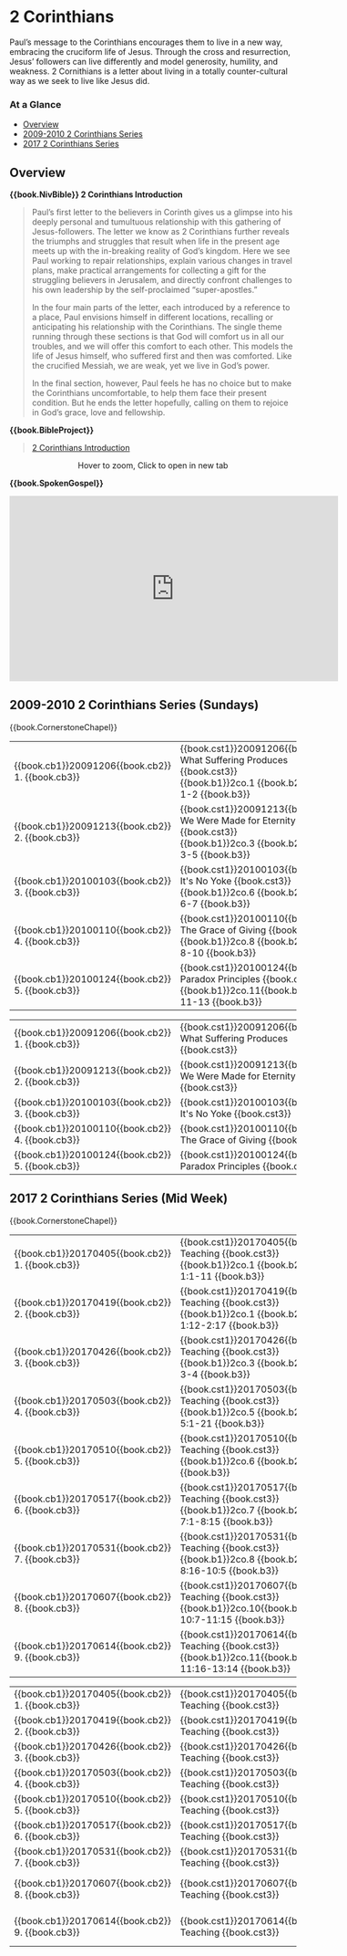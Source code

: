<script src="fw.js"></script>

# 2 Corinthians

Paul’s message to the Corinthians encourages them to live in a new
way, embracing the cruciform life of Jesus. Through the cross and
resurrection, Jesus’ followers can live differently and model
generosity, humility, and weakness. 2 Cornithians is a letter about
living in a totally counter-cultural way as we seek to live like Jesus
did.


### At a Glance

- [Overview](#overview)
- [2009-2010 2 Corinthians Series](#2009-2010-2-corinthians-series-sundays)
- [2017 2 Corinthians Series](#2017-2-corinthians-series-mid-week)


## Overview

**{{book.NivBible}} 2 Corinthians Introduction**

> Paul’s first letter to the believers in Corinth gives us a glimpse
> into his deeply personal and tumultuous relationship with this
> gathering of Jesus-followers. The letter we know as 2 Corinthians
> further reveals the triumphs and struggles that result when life in
> the present age meets up with the in-breaking reality of God’s
> kingdom. Here we see Paul working to repair relationships, explain
> various changes in travel plans, make practical arrangements for
> collecting a gift for the struggling believers in Jerusalem, and
> directly confront challenges to his own leadership by the
> self-proclaimed “super-apostles.”
> 
> In the four main parts of the letter, each introduced by a reference
> to a place, Paul envisions himself in different locations, recalling
> or anticipating his relationship with the Corinthians. The single
> theme running through these sections is that God will comfort us in
> all our troubles, and we will offer this comfort to each other. This
> models the life of Jesus himself, who suffered first and then was
> comforted. Like the crucified Messiah, we are weak, yet we live in
> God’s power.
> 
> In the final section, however, Paul feels he has no choice but to make
> the Corinthians uncomfortable, to help them face their present
> condition. But he ends the letter hopefully, calling on them to
> rejoice in God’s grace, love and fellowship.


**{{book.BibleProject}}**

> [2 Corinthians Introduction](https://bibleproject.com/explore/video/2-corinthians/)

<center>
  <figure>
    <div id="2Corinthians_BP"></div>
    <figcaption>Hover to zoom, Click to open in new tab</figcaption>
  </figure>
</center>
<script>
  fw.addZoomableImage('2Corinthians_BP', '2Corinthians_BP.png', 75);
</script>

**{{book.SpokenGospel}}**

<p align="center">
  <iframe name="SpokenGospel2CorVideo"
          id="SpokenGospel2CorVideo"
          width="577"
          height="325"
          src="https://www.youtube.com/embed/nmdsoTt_gv0"
          frameborder="0"
          allow="accelerometer; autoplay; encrypted-media; gyroscope; picture-in-picture"
          allowfullscreen></iframe>
</p>


## 2009-2010 2 Corinthians Series (Sundays)

{{book.CornerstoneChapel}}

<!-- MASTER: vertical layout for "cell phone" responsive show/hide -->
<div class="phone">
<table>

<tr><td> {{book.cb1}}20091206{{book.cb2}} 1. {{book.cb3}} </td><td> {{book.cst1}}20091206{{book.cst2}} What Suffering Produces   {{book.cst3}} <br/> {{book.b1}}2co.1 {{book.b2}} 2 Cor 1-2   {{book.b3}} </td><td> 12/06/2009 <br/> {{book.csg1}}20091206.pdf{{book.csg2}} </td>
<tr><td> {{book.cb1}}20091213{{book.cb2}} 2. {{book.cb3}} </td><td> {{book.cst1}}20091213{{book.cst2}} We Were Made for Eternity {{book.cst3}} <br/> {{book.b1}}2co.3 {{book.b2}} 2 Cor 3-5   {{book.b3}} </td><td> 12/13/2009 <br/> {{book.csg1}}20091213.pdf{{book.csg2}} </td>
<tr><td> {{book.cb1}}20100103{{book.cb2}} 3. {{book.cb3}} </td><td> {{book.cst1}}20100103{{book.cst2}} It's No Yoke              {{book.cst3}} <br/> {{book.b1}}2co.6 {{book.b2}} 2 Cor 6-7   {{book.b3}} </td><td> 01/03/2010 <br/> {{book.csg1}}20100103.pdf{{book.csg2}} </td>
<tr><td> {{book.cb1}}20100110{{book.cb2}} 4. {{book.cb3}} </td><td> {{book.cst1}}20100110{{book.cst2}} The Grace of Giving       {{book.cst3}} <br/> {{book.b1}}2co.8 {{book.b2}} 2 Cor 8-10  {{book.b3}} </td><td> 01/10/2010 <br/> {{book.csg1}}20100110.pdf{{book.csg2}} </td>
<tr><td> {{book.cb1}}20100124{{book.cb2}} 5. {{book.cb3}} </td><td> {{book.cst1}}20100124{{book.cst2}} Paradox Principles        {{book.cst3}} <br/> {{book.b1}}2co.11{{book.b2}} 2 Cor 11-13 {{book.b3}} </td><td> 01/24/2010 <br/> {{book.csg1}}20100124.pdf{{book.csg2}} </td>

</table>
</div>

<!-- COPY: horizontal layout for "desktop/tablet" responsive show/hide (simply add 2 columns to header and replace TWO FROM <br/> TO </td><td> -->
<div class="desktop">
<table>

<tr><td> {{book.cb1}}20091206{{book.cb2}} 1. {{book.cb3}} </td><td> {{book.cst1}}20091206{{book.cst2}} What Suffering Produces   {{book.cst3}} </td><td> {{book.b1}}2co.1 {{book.b2}} 2 Cor 1-2   {{book.b3}} </td><td> 12/06/2009 </td><td> {{book.csg1}}20091206.pdf{{book.csg2}} </td>
<tr><td> {{book.cb1}}20091213{{book.cb2}} 2. {{book.cb3}} </td><td> {{book.cst1}}20091213{{book.cst2}} We Were Made for Eternity {{book.cst3}} </td><td> {{book.b1}}2co.3 {{book.b2}} 2 Cor 3-5   {{book.b3}} </td><td> 12/13/2009 </td><td> {{book.csg1}}20091213.pdf{{book.csg2}} </td>
<tr><td> {{book.cb1}}20100103{{book.cb2}} 3. {{book.cb3}} </td><td> {{book.cst1}}20100103{{book.cst2}} It's No Yoke              {{book.cst3}} </td><td> {{book.b1}}2co.6 {{book.b2}} 2 Cor 6-7   {{book.b3}} </td><td> 01/03/2010 </td><td> {{book.csg1}}20100103.pdf{{book.csg2}} </td>
<tr><td> {{book.cb1}}20100110{{book.cb2}} 4. {{book.cb3}} </td><td> {{book.cst1}}20100110{{book.cst2}} The Grace of Giving       {{book.cst3}} </td><td> {{book.b1}}2co.8 {{book.b2}} 2 Cor 8-10  {{book.b3}} </td><td> 01/10/2010 </td><td> {{book.csg1}}20100110.pdf{{book.csg2}} </td>
<tr><td> {{book.cb1}}20100124{{book.cb2}} 5. {{book.cb3}} </td><td> {{book.cst1}}20100124{{book.cst2}} Paradox Principles        {{book.cst3}} </td><td> {{book.b1}}2co.11{{book.b2}} 2 Cor 11-13 {{book.b3}} </td><td> 01/24/2010 </td><td> {{book.csg1}}20100124.pdf{{book.csg2}} </td>

</table>
</div>


## 2017 2 Corinthians Series (Mid Week)

{{book.CornerstoneChapel}}

<!-- MASTER: vertical layout for "cell phone" responsive show/hide -->
<div class="phone">
<table>

<tr><td> {{book.cb1}}20170405{{book.cb2}} 1. {{book.cb3}} </td><td> {{book.cst1}}20170405{{book.cst2}} Teaching {{book.cst3}} <br/> {{book.b1}}2co.1 {{book.b2}} 2 Cor 1:1-11       {{book.b3}} </td><td> 04/05/2017 </td>
<tr><td> {{book.cb1}}20170419{{book.cb2}} 2. {{book.cb3}} </td><td> {{book.cst1}}20170419{{book.cst2}} Teaching {{book.cst3}} <br/> {{book.b1}}2co.1 {{book.b2}} 2 Cor 1:12-2:17    {{book.b3}} </td><td> 04/19/2017 </td>
<tr><td> {{book.cb1}}20170426{{book.cb2}} 3. {{book.cb3}} </td><td> {{book.cst1}}20170426{{book.cst2}} Teaching {{book.cst3}} <br/> {{book.b1}}2co.3 {{book.b2}} 2 Cor 3-4          {{book.b3}} </td><td> 04/26/2017 </td>
<tr><td> {{book.cb1}}20170503{{book.cb2}} 4. {{book.cb3}} </td><td> {{book.cst1}}20170503{{book.cst2}} Teaching {{book.cst3}} <br/> {{book.b1}}2co.5 {{book.b2}} 2 Cor 5:1-21       {{book.b3}} </td><td> 05/03/2017 </td>
<tr><td> {{book.cb1}}20170510{{book.cb2}} 5. {{book.cb3}} </td><td> {{book.cst1}}20170510{{book.cst2}} Teaching {{book.cst3}} <br/> {{book.b1}}2co.6 {{book.b2}} 2 Cor 6            {{book.b3}} </td><td> 05/10/2017 </td>
<tr><td> {{book.cb1}}20170517{{book.cb2}} 6. {{book.cb3}} </td><td> {{book.cst1}}20170517{{book.cst2}} Teaching {{book.cst3}} <br/> {{book.b1}}2co.7 {{book.b2}} 2 Cor 7:1-8:15     {{book.b3}} </td><td> 05/17/2017 </td>
<tr><td> {{book.cb1}}20170531{{book.cb2}} 7. {{book.cb3}} </td><td> {{book.cst1}}20170531{{book.cst2}} Teaching {{book.cst3}} <br/> {{book.b1}}2co.8 {{book.b2}} 2 Cor 8:16-10:5    {{book.b3}} </td><td> 05/31/2017 </td>
<tr><td> {{book.cb1}}20170607{{book.cb2}} 8. {{book.cb3}} </td><td> {{book.cst1}}20170607{{book.cst2}} Teaching {{book.cst3}} <br/> {{book.b1}}2co.10{{book.b2}} 2 Cor 10:7-11:15   {{book.b3}} </td><td> 06/07/2017 </td>
<tr><td> {{book.cb1}}20170614{{book.cb2}} 9. {{book.cb3}} </td><td> {{book.cst1}}20170614{{book.cst2}} Teaching {{book.cst3}} <br/> {{book.b1}}2co.11{{book.b2}} 2 Cor 11:16-13:14  {{book.b3}} </td><td> 06/14/2017 </td>

</table>
</div>

<!-- COPY: horizontal layout for "desktop/tablet" responsive show/hide (simply add 2 columns to header and replace TWO FROM <br/> TO </td><td> -->
<div class="desktop">
<table>

<tr><td> {{book.cb1}}20170405{{book.cb2}} 1. {{book.cb3}} </td><td> {{book.cst1}}20170405{{book.cst2}} Teaching {{book.cst3}} </td><td> {{book.b1}}2co.1 {{book.b2}} 2 Cor 1:1-11       {{book.b3}} </td><td> 04/05/2017 </td>
<tr><td> {{book.cb1}}20170419{{book.cb2}} 2. {{book.cb3}} </td><td> {{book.cst1}}20170419{{book.cst2}} Teaching {{book.cst3}} </td><td> {{book.b1}}2co.1 {{book.b2}} 2 Cor 1:12-2:17    {{book.b3}} </td><td> 04/19/2017 </td>
<tr><td> {{book.cb1}}20170426{{book.cb2}} 3. {{book.cb3}} </td><td> {{book.cst1}}20170426{{book.cst2}} Teaching {{book.cst3}} </td><td> {{book.b1}}2co.3 {{book.b2}} 2 Cor 3-4          {{book.b3}} </td><td> 04/26/2017 </td>
<tr><td> {{book.cb1}}20170503{{book.cb2}} 4. {{book.cb3}} </td><td> {{book.cst1}}20170503{{book.cst2}} Teaching {{book.cst3}} </td><td> {{book.b1}}2co.5 {{book.b2}} 2 Cor 5:1-21       {{book.b3}} </td><td> 05/03/2017 </td>
<tr><td> {{book.cb1}}20170510{{book.cb2}} 5. {{book.cb3}} </td><td> {{book.cst1}}20170510{{book.cst2}} Teaching {{book.cst3}} </td><td> {{book.b1}}2co.6 {{book.b2}} 2 Cor 6            {{book.b3}} </td><td> 05/10/2017 </td>
<tr><td> {{book.cb1}}20170517{{book.cb2}} 6. {{book.cb3}} </td><td> {{book.cst1}}20170517{{book.cst2}} Teaching {{book.cst3}} </td><td> {{book.b1}}2co.7 {{book.b2}} 2 Cor 7:1-8:15     {{book.b3}} </td><td> 05/17/2017 </td>
<tr><td> {{book.cb1}}20170531{{book.cb2}} 7. {{book.cb3}} </td><td> {{book.cst1}}20170531{{book.cst2}} Teaching {{book.cst3}} </td><td> {{book.b1}}2co.8 {{book.b2}} 2 Cor 8:16-10:5    {{book.b3}} </td><td> 05/31/2017 </td>
<tr><td> {{book.cb1}}20170607{{book.cb2}} 8. {{book.cb3}} </td><td> {{book.cst1}}20170607{{book.cst2}} Teaching {{book.cst3}} </td><td> {{book.b1}}2co.10{{book.b2}} 2 Cor 10:7-11:15   {{book.b3}} </td><td> 06/07/2017 </td>
<tr><td> {{book.cb1}}20170614{{book.cb2}} 9. {{book.cb3}} </td><td> {{book.cst1}}20170614{{book.cst2}} Teaching {{book.cst3}} </td><td> {{book.b1}}2co.11{{book.b2}} 2 Cor 11:16-13:14  {{book.b3}} </td><td> 06/14/2017 </td>

</table>
</div>
